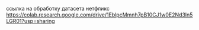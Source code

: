 ссылка на обработку датасета нетфликс
https://colab.research.google.com/drive/1EblpcMmnh7pB10CJ1w0E2Nd3ln5LGR01?usp=sharing

